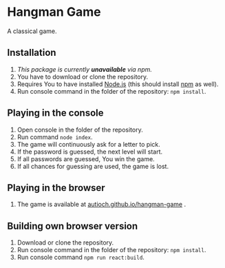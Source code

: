 # Hangman Game

A classical game.

## Installation

1. _This package is currently **unavailable** via npm._
2. You have to download or clone the repository.
3. Requires You to have installed [Node.js](https://nodejs.org/en/) (this should install [npm](https://www.npmjs.com) as well).
4. Run console command in the folder of the repository: `npm install`.

## Playing in the console

1. Open console in the folder of the repository.
2. Run command `node index`.
3. The game will continuously ask for a letter to pick.
4. If the password is guessed, the next level will start.
5. If all passwords are guessed, You win the game.
6. If all chances for guessing are used, the game is lost.

## Playing in the browser

1. The game is available at [autioch.github.io/hangman-game](https://autioch.github.io/hangman-game/) .

## Building own browser version

1. Download or clone the repository.
2. Run console command in the folder of the repository: `npm install`.
3. Run console command `npm run react:build`.
